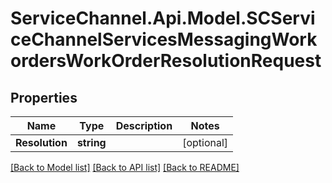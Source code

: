 # ServiceChannel.Api.Model.SCServiceChannelServicesMessagingWorkordersWorkOrderResolutionRequest

## Properties

Name | Type | Description | Notes
------------ | ------------- | ------------- | -------------
**Resolution** | **string** |  | [optional] 

[[Back to Model list]](../README.md#documentation-for-models) [[Back to API list]](../README.md#documentation-for-api-endpoints) [[Back to README]](../README.md)

